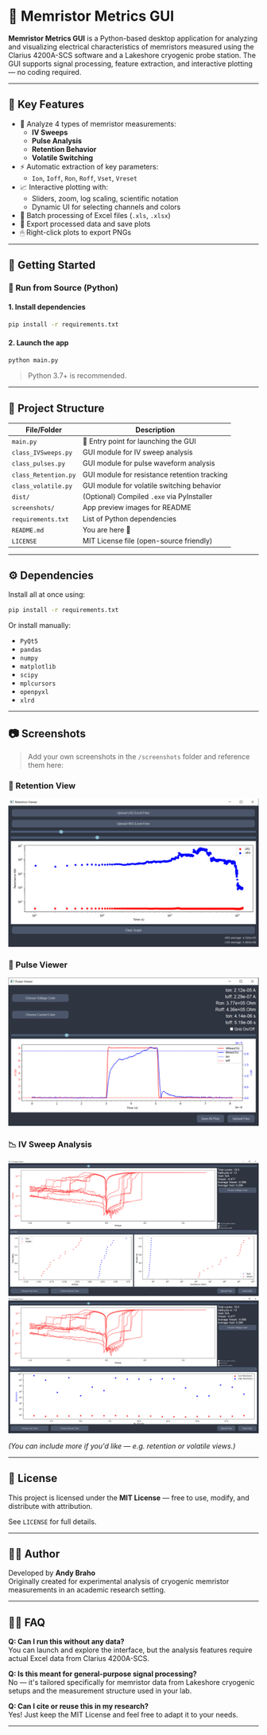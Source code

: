
# 🧠 Memristor Metrics GUI

**Memristor Metrics GUI** is a Python-based desktop application for analyzing and visualizing electrical characteristics of memristors measured using the Clarius 4200A-SCS software and a Lakeshore cryogenic probe station. The GUI supports signal processing, feature extraction, and interactive plotting — no coding required.

---

## 🎯 Key Features

- 🧪 Analyze 4 types of memristor measurements:
  - **IV Sweeps**
  - **Pulse Analysis**
  - **Retention Behavior**
  - **Volatile Switching**
- ⚡ Automatic extraction of key parameters:
  - `Ion`, `Ioff`, `Ron`, `Roff`, `Vset`, `Vreset`
- 📈 Interactive plotting with:
  - Sliders, zoom, log scaling, scientific notation
  - Dynamic UI for selecting channels and colors
- 📁 Batch processing of Excel files (`.xls`, `.xlsx`)
- 💾 Export processed data and save plots
- 🖱 Right-click plots to export PNGs

---

## 🚀 Getting Started

### 🧪 Run from Source (Python)

#### 1. Install dependencies
```bash
pip install -r requirements.txt
```

#### 2. Launch the app
```bash
python main.py
```

> Python 3.7+ is recommended.

---


## 📂 Project Structure

| File/Folder          | Description                                  |
|----------------------|----------------------------------------------|
| `main.py`            | 🔹 Entry point for launching the GUI          |
| `class_IVSweeps.py`  | GUI module for IV sweep analysis             |
| `class_pulses.py`    | GUI module for pulse waveform analysis       |
| `class_Retention.py` | GUI module for resistance retention tracking |
| `class_volatile.py`  | GUI module for volatile switching behavior   |
| `dist/`              | (Optional) Compiled `.exe` via PyInstaller   |
| `screenshots/`       | App preview images for README                |
| `requirements.txt`   | List of Python dependencies                  |
| `README.md`          | You are here 📖                               |
| `LICENSE`            | MIT License file (open-source friendly)      |

---

## ⚙️ Dependencies

Install all at once using:

```bash
pip install -r requirements.txt
```

Or install manually:

- `PyQt5`
- `pandas`
- `numpy`
- `matplotlib`
- `scipy`
- `mplcursors`
- `openpyxl`
- `xlrd`

---

## 📷 Screenshots

> Add your own screenshots in the `/screenshots` folder and reference them here:

### 🧭 Retention View  
![Low vs high resistance state](Screenshots/retention_view.png)

### 🔋 Pulse Viewer  
![Pulse Viewer](Screenshots/pulses_view.png)

### 📉 IV Sweep Analysis  
![IV Sweeps with CDF plots](Screenshots/IVSweepsCDF.PNG)
![IV Sweeps with resistance plots](Screenshots/IVSweepsRes.PNG)


*(You can include more if you'd like — e.g. retention or volatile views.)*

---

## 📄 License

This project is licensed under the **MIT License** — free to use, modify, and distribute with attribution.

See `LICENSE` for full details.

---

## 👨‍🔬 Author

Developed by **Andy Braho**  
Originally created for experimental analysis of cryogenic memristor measurements in an academic research setting.

---

## 🙋‍♂️ FAQ

**Q: Can I run this without any data?**  
You can launch and explore the interface, but the analysis features require actual Excel data from Clarius 4200A-SCS.

**Q: Is this meant for general-purpose signal processing?**  
No — it's tailored specifically for memristor data from Lakeshore cryogenic setups and the measurement structure used in your lab.

**Q: Can I cite or reuse this in my research?**  
Yes! Just keep the MIT License and feel free to adapt it to your needs.

---

